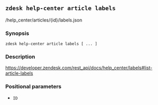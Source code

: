## `zdesk help-center article labels`

/help_center/articles/{id}/labels.json

### Synopsis

    zdesk help-center article labels [ ... ]

### Description

https://developer.zendesk.com/rest_api/docs/help_center/labels#list-article-labels

### Positional parameters

* `ID`

